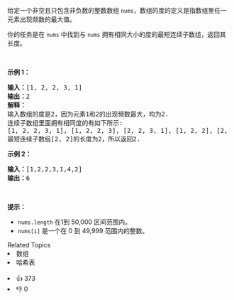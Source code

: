<p>给定一个非空且只包含非负数的整数数组 <code>nums</code>，数组的度的定义是指数组里任一元素出现频数的最大值。</p>

<p>你的任务是在 <code>nums</code> 中找到与 <code>nums</code> 拥有相同大小的度的最短连续子数组，返回其长度。</p>

<p> </p>

<p><strong>示例 1：</strong></p>

<pre>
<strong>输入：</strong>[1, 2, 2, 3, 1]
<strong>输出：</strong>2
<strong>解释：</strong>
输入数组的度是2，因为元素1和2的出现频数最大，均为2.
连续子数组里面拥有相同度的有如下所示:
[1, 2, 2, 3, 1], [1, 2, 2, 3], [2, 2, 3, 1], [1, 2, 2], [2, 2, 3], [2, 2]
最短连续子数组[2, 2]的长度为2，所以返回2.
</pre>

<p><strong>示例 2：</strong></p>

<pre>
<strong>输入：</strong>[1,2,2,3,1,4,2]
<strong>输出：</strong>6
</pre>

<p> </p>

<p><strong>提示：</strong></p>

<ul>
	<li><code>nums.length</code> 在1到 50,000 区间范围内。</li>
	<li><code>nums[i]</code> 是一个在 0 到 49,999 范围内的整数。</li>
</ul>
<div><div>Related Topics</div><div><li>数组</li><li>哈希表</li></div></div><br><div><li>👍 373</li><li>👎 0</li></div>